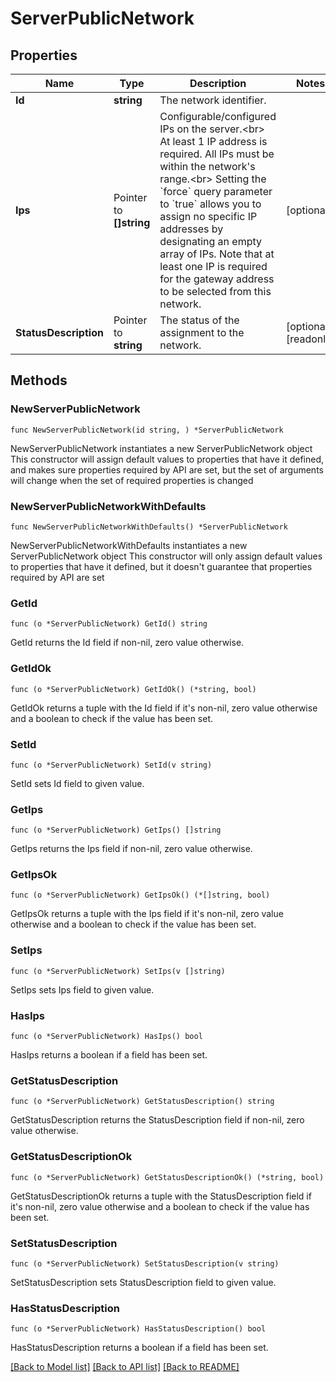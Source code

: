 # ServerPublicNetwork

## Properties

Name | Type | Description | Notes
------------ | ------------- | ------------- | -------------
**Id** | **string** | The network identifier. | 
**Ips** | Pointer to **[]string** | Configurable/configured IPs on the server.&lt;br&gt; At least 1 IP address is required. All IPs must be within the network&#39;s range.&lt;br&gt; Setting the &#x60;force&#x60; query parameter to &#x60;true&#x60; allows you to assign no specific IP addresses by designating an empty array of IPs. Note that at least one IP is required for the gateway address to be selected from this network. | [optional] 
**StatusDescription** | Pointer to **string** | The status of the assignment to the network. | [optional] [readonly] 

## Methods

### NewServerPublicNetwork

`func NewServerPublicNetwork(id string, ) *ServerPublicNetwork`

NewServerPublicNetwork instantiates a new ServerPublicNetwork object
This constructor will assign default values to properties that have it defined,
and makes sure properties required by API are set, but the set of arguments
will change when the set of required properties is changed

### NewServerPublicNetworkWithDefaults

`func NewServerPublicNetworkWithDefaults() *ServerPublicNetwork`

NewServerPublicNetworkWithDefaults instantiates a new ServerPublicNetwork object
This constructor will only assign default values to properties that have it defined,
but it doesn't guarantee that properties required by API are set

### GetId

`func (o *ServerPublicNetwork) GetId() string`

GetId returns the Id field if non-nil, zero value otherwise.

### GetIdOk

`func (o *ServerPublicNetwork) GetIdOk() (*string, bool)`

GetIdOk returns a tuple with the Id field if it's non-nil, zero value otherwise
and a boolean to check if the value has been set.

### SetId

`func (o *ServerPublicNetwork) SetId(v string)`

SetId sets Id field to given value.


### GetIps

`func (o *ServerPublicNetwork) GetIps() []string`

GetIps returns the Ips field if non-nil, zero value otherwise.

### GetIpsOk

`func (o *ServerPublicNetwork) GetIpsOk() (*[]string, bool)`

GetIpsOk returns a tuple with the Ips field if it's non-nil, zero value otherwise
and a boolean to check if the value has been set.

### SetIps

`func (o *ServerPublicNetwork) SetIps(v []string)`

SetIps sets Ips field to given value.

### HasIps

`func (o *ServerPublicNetwork) HasIps() bool`

HasIps returns a boolean if a field has been set.

### GetStatusDescription

`func (o *ServerPublicNetwork) GetStatusDescription() string`

GetStatusDescription returns the StatusDescription field if non-nil, zero value otherwise.

### GetStatusDescriptionOk

`func (o *ServerPublicNetwork) GetStatusDescriptionOk() (*string, bool)`

GetStatusDescriptionOk returns a tuple with the StatusDescription field if it's non-nil, zero value otherwise
and a boolean to check if the value has been set.

### SetStatusDescription

`func (o *ServerPublicNetwork) SetStatusDescription(v string)`

SetStatusDescription sets StatusDescription field to given value.

### HasStatusDescription

`func (o *ServerPublicNetwork) HasStatusDescription() bool`

HasStatusDescription returns a boolean if a field has been set.


[[Back to Model list]](../README.md#documentation-for-models) [[Back to API list]](../README.md#documentation-for-api-endpoints) [[Back to README]](../README.md)


